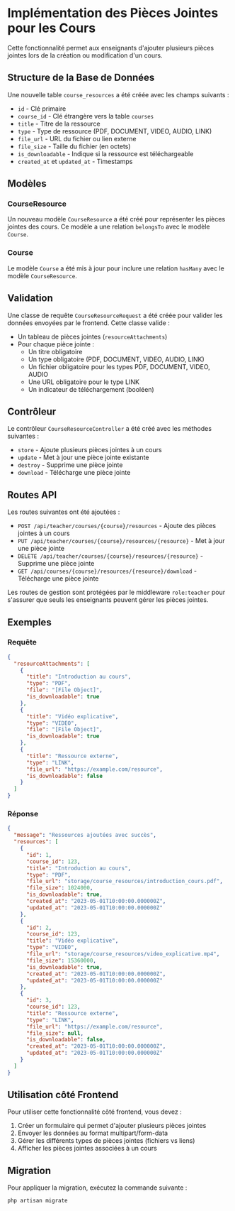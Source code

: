 # Implémentation des Pièces Jointes pour les Cours

Cette fonctionnalité permet aux enseignants d'ajouter plusieurs pièces jointes lors de la création ou modification d'un cours.

## Structure de la Base de Données

Une nouvelle table `course_resources` a été créée avec les champs suivants :

- `id` - Clé primaire
- `course_id` - Clé étrangère vers la table `courses`
- `title` - Titre de la ressource
- `type` - Type de ressource (PDF, DOCUMENT, VIDEO, AUDIO, LINK)
- `file_url` - URL du fichier ou lien externe
- `file_size` - Taille du fichier (en octets)
- `is_downloadable` - Indique si la ressource est téléchargeable
- `created_at` et `updated_at` - Timestamps

## Modèles

### CourseResource

Un nouveau modèle `CourseResource` a été créé pour représenter les pièces jointes des cours. Ce modèle a une relation `belongsTo` avec le modèle `Course`.

### Course

Le modèle `Course` a été mis à jour pour inclure une relation `hasMany` avec le modèle `CourseResource`.

## Validation

Une classe de requête `CourseResourceRequest` a été créée pour valider les données envoyées par le frontend. Cette classe valide :

- Un tableau de pièces jointes (`resourceAttachments`)
- Pour chaque pièce jointe :
  - Un titre obligatoire
  - Un type obligatoire (PDF, DOCUMENT, VIDEO, AUDIO, LINK)
  - Un fichier obligatoire pour les types PDF, DOCUMENT, VIDEO, AUDIO
  - Une URL obligatoire pour le type LINK
  - Un indicateur de téléchargement (booléen)

## Contrôleur

Le contrôleur `CourseResourceController` a été créé avec les méthodes suivantes :

- `store` - Ajoute plusieurs pièces jointes à un cours
- `update` - Met à jour une pièce jointe existante
- `destroy` - Supprime une pièce jointe
- `download` - Télécharge une pièce jointe

## Routes API

Les routes suivantes ont été ajoutées :

- `POST /api/teacher/courses/{course}/resources` - Ajoute des pièces jointes à un cours
- `PUT /api/teacher/courses/{course}/resources/{resource}` - Met à jour une pièce jointe
- `DELETE /api/teacher/courses/{course}/resources/{resource}` - Supprime une pièce jointe
- `GET /api/courses/{course}/resources/{resource}/download` - Télécharge une pièce jointe

Les routes de gestion sont protégées par le middleware `role:teacher` pour s'assurer que seuls les enseignants peuvent gérer les pièces jointes.

## Exemples

### Requête

```json
{
  "resourceAttachments": [
    {
      "title": "Introduction au cours",
      "type": "PDF",
      "file": "[File Object]",
      "is_downloadable": true
    },
    {
      "title": "Vidéo explicative",
      "type": "VIDEO",
      "file": "[File Object]",
      "is_downloadable": true
    },
    {
      "title": "Ressource externe",
      "type": "LINK",
      "file_url": "https://example.com/resource",
      "is_downloadable": false
    }
  ]
}
```

### Réponse

```json
{
  "message": "Ressources ajoutées avec succès",
  "resources": [
    {
      "id": 1,
      "course_id": 123,
      "title": "Introduction au cours",
      "type": "PDF",
      "file_url": "storage/course_resources/introduction_cours.pdf",
      "file_size": 1024000,
      "is_downloadable": true,
      "created_at": "2023-05-01T10:00:00.000000Z",
      "updated_at": "2023-05-01T10:00:00.000000Z"
    },
    {
      "id": 2,
      "course_id": 123,
      "title": "Vidéo explicative",
      "type": "VIDEO",
      "file_url": "storage/course_resources/video_explicative.mp4",
      "file_size": 15360000,
      "is_downloadable": true,
      "created_at": "2023-05-01T10:00:00.000000Z",
      "updated_at": "2023-05-01T10:00:00.000000Z"
    },
    {
      "id": 3,
      "course_id": 123,
      "title": "Ressource externe",
      "type": "LINK",
      "file_url": "https://example.com/resource",
      "file_size": null,
      "is_downloadable": false,
      "created_at": "2023-05-01T10:00:00.000000Z",
      "updated_at": "2023-05-01T10:00:00.000000Z"
    }
  ]
}
```

## Utilisation côté Frontend

Pour utiliser cette fonctionnalité côté frontend, vous devez :

1. Créer un formulaire qui permet d'ajouter plusieurs pièces jointes
2. Envoyer les données au format multipart/form-data
3. Gérer les différents types de pièces jointes (fichiers vs liens)
4. Afficher les pièces jointes associées à un cours

## Migration

Pour appliquer la migration, exécutez la commande suivante :

```bash
php artisan migrate
```